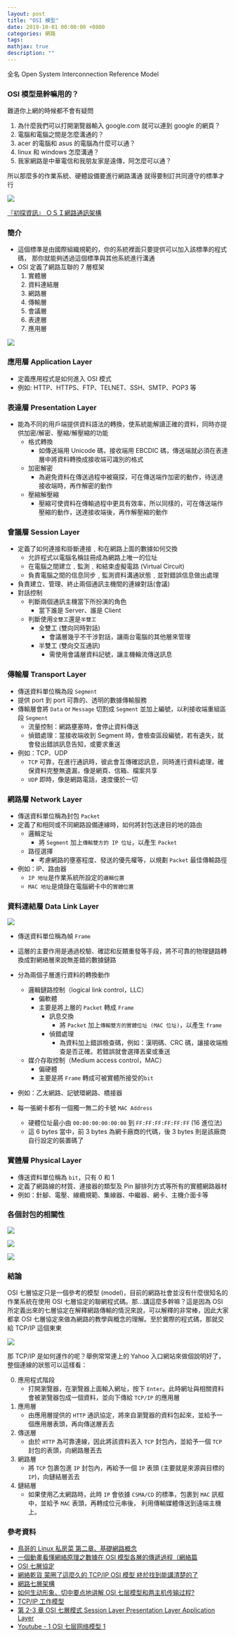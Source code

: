 ```yaml
---
layout: post
title: "OSI 模型"
date: 2019-10-01 00:00:00 +0800
categories: 網路
tags:
mathjax: true
description: ""
---
```


全名 Open System Interconnection Reference Model

### OSI 模型是幹嘛用的？

難道你上網的時候都不會有疑問

1. 為什麼我們可以打開瀏覽器輸入 google.com 就可以連到 google 的網頁？
2. 電腦和電腦之間是怎麼溝通的？
3. acer 的電腦和 asus 的電腦為什麼可以通？
4. linux 和 windows 怎麼溝通？
5. 我家網路是中華電信和我朋友家是遠傳，阿怎麼可以通？

所以那麼多的作業系統、硬體設備要進行網路溝通
就得要制訂共同遵守的標準才行

![](/assets/img/posts/9DFaVfp.png)

[『初探資訊』 ＯＳＩ網路通訊架構](https://www.youtube.com/watch?v=kyARqyCjoYY)

### 簡介

- 這個標準是由國際組織規範的，你的系統裡面只要提供可以加入該標準的程式碼， 那你就能夠透過這個標準與其他系統進行溝通
- OSI 定義了網路互聯的 7 層框架
  1. 實體層
  2. 資料連結層
  3. 網路層
  4. 傳輸層
  5. 會議層
  6. 表達層
  7. 應用層

![](/assets/img/posts/0st4ETA.png)

### 應用層 Application Layer

- 定義應用程式是如何進入 OSI 模式
- 例如: HTTP、HTTPS、FTP、TELNET、SSH、SMTP、POP3 等

### 表達層 Presentation Layer

- 能為不同的用戶端提供資料語法的轉換，使系統能解讀正確的資料，同時亦提供加密/解密、壓縮/解壓縮的功能
  - 格式轉換
    - 如傳送端用 Unicode 碼，接收端用 EBCDIC 碼，傳送端就必須在表達層中將資料轉換成接收端可識別的格式
  - 加密解密
    - 為避免資料在傳送過程中被窺探，可在傳送端作加密的動作，待送達接收端時，再作解密的動作
  - 壓縮解壓縮
    - 壓縮可使資料在傳輸過程中更具有效率，所以同樣的，可在傳送端作壓縮的動作，送達接收端後，再作解壓縮的動作

### 會議層 Session Layer

- 定義了如何連接和掛斷連接﹐和在網路上面的數據如何交換
  - 允許程式以電腦名稱註冊成為網路上唯一的位址
  - 在電腦之間建立﹑監測﹑和結束虛擬電路 (Virtual Circuit)
  - 負責電腦之間的信息同步﹐監測資料溝通狀態﹐並對錯誤信息做出處理
- 負責建立、管理、終止兩個通訊主機間的連線對話(會議)
- 對話控制
  - 判斷兩個通訊主機當下所扮演的角色
    - 當下誰是 Server、誰是 Client
  - 判斷使用`全雙工`還是`半雙工`
    - 全雙工 (雙向同時對話)
      - 會議層幾乎不干涉對話，讓兩台電腦的其他層來管理
    - 半雙工 (雙向交互通訊)
      - 需使用會議層資料記號，讓主機輪流傳送訊息

### 傳輸層 Transport Layer

- 傳送資料單位稱為段 `Segment`
- 提供 port 到 port 可靠的、透明的數據傳輸服務
- 傳輸層會將 `Data` or `Message` 切割成 `Segment` 並加上編號，以利接收端重組區段 `Segment`
  - 流量控制：網路壅塞時，會停止資料傳送
  - 偵錯處理：當接收端收到 Segment 時，會檢查區段編號，若有遺失，就會發出錯誤訊息告知，或要求重送
- 例如：TCP、UDP
  - `TCP` 可靠，在進行通訊時，彼此會互傳確認訊息，同時進行資料處理，確保資料完整無遺漏，像是網頁、信箱、檔案共享
  - `UDP` 即時，像是網路電話，速度優於一切

### 網路層 Network Layer

- 傳送資料單位稱為封包 `Packet`
- 定義了和相同或不同網路設備連線時，如何將封包送達目的地的路由
  - 邏輯定址
    - 將 `Segment` 加上`傳輸雙方的 IP 位址`，以產生 `Packet`
  - 路徑選擇
    - 考慮網路的壅塞程度、發送的優先權等，以規劃 `Packet` 最佳傳輸路徑
- 例如：IP、路由器
  - `IP 地址`是作業系統所設定的`邏輯位置`
  - `MAC 地址`是燒錄在電腦網卡中的`實體位置`

### 資料連結層 Data Link Layer

![](/assets/img/posts/TBkaxc6.png)

- 傳送資料單位稱為幀 `Frame`
- 這層的主要作用是通過校驗、確認和反饋重發等手段，將不可靠的物理鏈路轉換成對網絡層來說無差錯的數據鏈路
- 分為兩個子層進行資料的轉換動作
  - 邏輯鏈路控制（logical link control，LLC）
    - 偏軟體
    - 主要是將上層的 `Packet` 轉成 `Frame`
      - 訊息交換
        - 將 `Packet` 加上`傳輸雙方的實體位址 (MAC 位址)`，以產生 `frame`
      - 偵錯處理
        - 為資料加上錯誤檢查碼，例如：漢明碼、CRC 碼，讓接收端檢查是否正確。若錯誤就會選擇丟棄或重送
  - 媒介存取控制（Medium access control，MAC）
    - 偏硬體
    - 主要是將 `Frame` 轉成可被實體所接受的`bit`
- 例如：乙太網路、記號環網路、橋接器

- 每一張網卡都有一個獨一無二的卡號 `MAC Address`
  - 硬體位址最小由 `00:00:00:00:00:00` 到 `FF:FF:FF:FF:FF:FF` (16 進位法)
  - 這 6 bytes 當中，前 3 bytes 為網卡廠商的代碼，後 3 bytes 則是該廠商自行設定的裝置碼了

### 實體層 Physical Layer

- 傳送資料單位稱為 `bit`，只有 0 和 1
- 定義了網路線的材質、連接器的類型及 Pin 腳排列方式等所有的實體網路器材
- 例如：針腳、電壓、線纜規範、集線器、中繼器、網卡、主機介面卡等

### 各個封包的相關性

![](/assets/img/posts/Fr3aEHM.png)

![](/assets/img/posts/arN7odc.png)

![](/assets/img/posts/FzzeB9j.png)

### 結論

OSI 七層協定只是一個參考的模型 (model)，目前的網路社會並沒有什麼很知名的作業系統在使用 OSI 七層協定的聯網程式碼。那...講這麼多幹嘛？這是因為 OSI 所定義出來的七層協定在解釋網路傳輸的情況來說，可以解釋的非常棒，因此大家都拿 OSI 七層協定來做為網路的教學與概念的理解。至於實際的程式碼，那就交給 TCP/IP 這個東東

![](/assets/img/posts/yqGtbLM.png)

那 TCP/IP 是如何運作的呢？舉例常常連上的 Yahoo 入口網站來做個說明好了，整個連線的狀態可以這樣看：

0. 應用程式階段
   - 打開瀏覽器，在瀏覽器上面輸入網址，按下 `Enter`。此時網址與相關資料會被瀏覽器包成一個資料，並向下傳給 `TCP/IP` 的應用層
1. 應用層
   - 由應用層提供的 `HTTP` 通訊協定，將來自瀏覽器的資料包起來，並給予一個應用層表頭，再向傳送層丟去
1. 傳送層
   - 由於 `HTTP` 為可靠連線，因此將該資料丟入 `TCP` 封包內，並給予一個 `TCP` 封包的表頭，向網路層丟去
1. 網路層
   - 將 `TCP` 包裹包進 `IP` 封包內，再給予一個 `IP` 表頭 (主要就是來源與目標的 `IP`)，向鏈結層丟去
1. 鏈結層
   - 如果使用乙太網路時，此時 `IP` 會依據 `CSMA/CD` 的標準，包裹到 `MAC` 訊框中，並給予 `MAC` 表頭，再轉成位元串後， 利用傳輸媒體傳送到遠端主機上。

### 參考資料

- [鳥哥的 Linux 私房菜 第二章、基礎網路概念](http://linux.vbird.org/linux_server/0110network_basic.php)
- [一個動畫看懂網絡原理之數據在 OSI 模型各層的傳遞過程（網絡篇](https://kknews.cc/zh-tw/comic/kn95grv.html)
- [OSI 七層協定](http://blog.ilc.edu.tw/blog/index.php?op=printView&articleId=687278&blogId=33949)
- [網絡乾貨 蒙圈了這麼久的 TCP/IP OSI 模型 終於找到能講清楚的了](https://kknews.cc/news/axm9x5v.html)
- [網路七層架構](https://www.slideshare.net/ssuserd7440a/ais8)
- [如何生动形象、切中要点地讲解 OSI 七层模型和两主机传输过程?](https://www.zhihu.com/question/24002080)
- [TCP/IP 工作模型](https://blog.csdn.net/Edwingu/article/details/8931153)
- [第 2-3 章 OSI 七層模式 Session Layer Presentation Layer Application Layer](https://slidesplayer.com/slide/11520552/)
- [Youtube - 1 OSI 七层网络模型 1](https://www.youtube.com/watch?v=5UluGxlw-p0&list=PLeqJ4QAZIi9y3b75alI9ys0glgO2D1flT&index=7)
